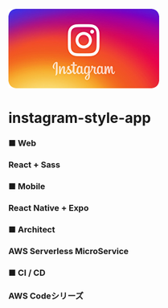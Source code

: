 ![](https://github.com/da-okazaki/instagram-style-app/blob/master/instagram.png)

# instagram-style-app
### ■ Web
### React +  Sass

### ■ Mobile
### React Native + Expo

### ■ Architect
### AWS Serverless MicroService

### ■ CI / CD
### AWS Codeシリーズ
